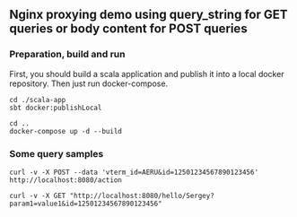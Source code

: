 ## Nginx proxying demo using query_string for GET queries or body content for POST queries

### Preparation, build and run

First, you should build a scala application and publish it into a local docker repository. Then just run docker-compose.
```
cd ./scala-app
sbt docker:publishLocal

cd ..
docker-compose up -d --build
```

### Some query samples

```
curl -v -X POST --data 'vterm_id=AERU&id=12501234567890123456' http://localhost:8080/action

curl -v -X GET "http://localhost:8080/hello/Sergey?param1=value1&id=12501234567890123456"
```
